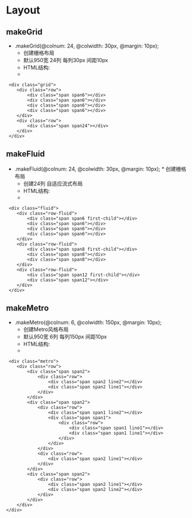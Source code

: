# Layout
## makeGrid
* .makeGrid(@colnum: 24, @colwidth: 30px, @margin: 10px);
	* 创建栅格布局
	* 默认950宽 24列 每列30px 间距10px
	* HTML结构:
	* 
```
 <div class="grid">
	<div class="row">
		<div class="span span6"></div>
		<div class="span span6"></div>
		<div class="span span6"></div>
		<div class="span span6"></div>
	</div>
	<div class="row">
		<div class="span span24"></div>
	</div>
 </div>
```

## makeFluid
* .makeFluid(@colnum: 24, @colwidth: 30px, @margin: 10px);	* 创建栅格布局
	* 创建24列 自适应流式布局
	* HTML结构:
	* 
```
 <div class="fluid">
	<div class="row-fluid">
		<div class="span span6 first-child"></div>
		<div class="span span6"></div>
		<div class="span span6"></div>
		<div class="span span6"></div>
	</div>
	<div class="row-fluid">
		<div class="span span8 first-child"></div>
		<div class="span span8"></div>
		<div class="span span8"></div>
	</div>
	<div class="row-fluid">
		<div class="span span12 first-child"></div>
		<div class="span span12"></div>
	</div>
 </div>
```

## makeMetro
* .makeMetro(@colnum: 6, @colwidth: 150px, @margin: 10px);
	* 创建Metro风格布局
	* 默认950宽 6列 每列150px 间距10px
	* HTML结构:
	* 
```
 <div class="metro">
	<div class="row">
		<div class="span span2">
			<div class="row">
				<div class="span span2 line2"></div>
				<div class="span span2 line1"></div>
			</div>
		</div>
		<div class="span span2">
			<div class="row">
				<div class="span span1 line2"></div>
				<div class="span span1">
					<div class="row">
						<div class="span span1 line1"></div>
						<div class="span span1 line1"></div>
					</div>
				</div>
			</div>
			<div class="row">
				<div class="span span2 line1"></div>
			</div>
		</div>
		<div class="span span2">
			<div class="row">
				<div class="span span2 line1"></div>
				<div class="span span2 line2"></div>
			</div>
		</div>
	</div>
</div>
```